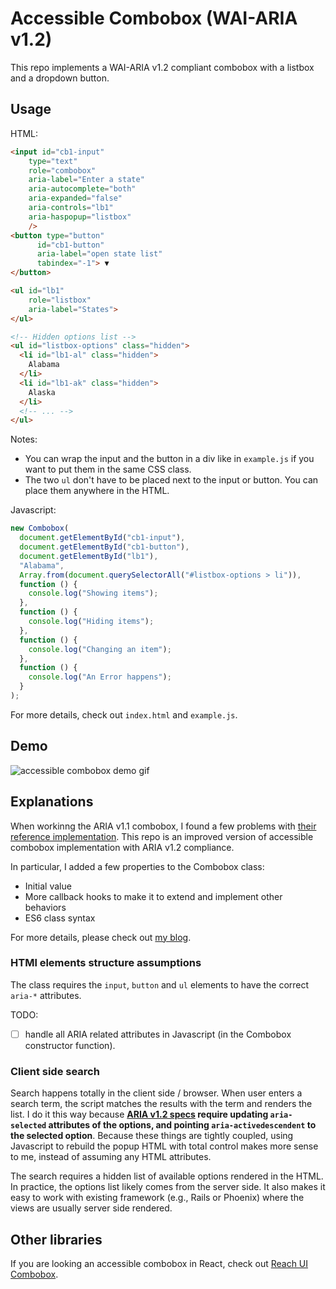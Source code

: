 # Accessible Combobox (WAI-ARIA v1.2)

This repo implements a WAI-ARIA v1.2 compliant combobox with a listbox and a dropdown button.

## Usage

HTML:

```html
<input id="cb1-input"
    type="text"
    role="combobox"
    aria-label="Enter a state"
    aria-autocomplete="both"
    aria-expanded="false"
    aria-controls="lb1"
    aria-haspopup="listbox"
    />
<button type="button"
      id="cb1-button"
      aria-label="open state list"
      tabindex="-1"> ▼
</button>

<ul id="lb1"
    role="listbox"
    aria-label="States">
</ul>

<!-- Hidden options list -->
<ul id="listbox-options" class="hidden">
  <li id="lb1-al" class="hidden">
    Alabama
  </li>
  <li id="lb1-ak" class="hidden">
    Alaska
  </li>
  <!-- ... -->
</ul>
```

Notes:

- You can wrap the input and the button in a div like in `example.js` if you want to put them in the same CSS class.
- The two `ul` don't have to be placed next to the input or button. You can place them anywhere in the HTML.

Javascript:

```javascript
new Combobox(
  document.getElementById("cb1-input"),
  document.getElementById("cb1-button"),
  document.getElementById("lb1"),
  "Alabama",
  Array.from(document.querySelectorAll("#listbox-options > li")),
  function () {
    console.log("Showing items");
  },
  function () {
    console.log("Hiding items");
  },
  function () {
    console.log("Changing an item");
  },
  function () {
    console.log("An Error happens");
  }
);
```

For more details, check out `index.html` and `example.js`.

## Demo

![accessible combobox demo gif](https://user-images.githubusercontent.com/2715151/96359280-03a79d80-10df-11eb-909b-be8eed0ee6b8.gif)


## Explanations
When workinng the ARIA v1.1 combobox, I found a few problems with [their reference implementation](https://www.w3.org/TR/wai-aria-practices/examples/combobox/aria1.1pattern/listbox-combo.html).
This repo is an improved version of accessible combobox implementation with ARIA v1.2 compliance.

In particular, I added a few properties to the Combobox class:
  - Initial value
  - More callback hooks to make it to extend and implement other behaviors
  - ES6 class syntax

For more details, please check out [my blog](https://blog.junjizhi.com/).

### HTMl elements structure assumptions

The class requires the `input`, `button` and `ul` elements to have the correct `aria-*` attributes.

TODO:

- [ ] handle all ARIA related attributes in Javascript (in the Combobox constructor function).


### Client side search

Search happens totally in the client side / browser. When user enters a search term, the script
matches the results with the term and renders the list. I do it this way because __[ARIA v1.2 specs](https://www.w3.org/TR/wai-aria-practices-1.2/#combobox)
require updating `aria-selected` attributes of the options, and pointing `aria-activedescendent` to the selected option__. Because
these things are tightly coupled, using Javascript to rebuild the popup HTML with total control makes more sense to me, instead of assuming any HTML attributes.

The search requires a hidden list of available
options rendered in the HTML. In practice, the options list likely comes from the server side. It also makes it easy to work with existing framework (e.g., Rails or Phoenix) where the views are
usually server side rendered.

## Other libraries

If you are looking an accessible combobox in React, check out [Reach UI Combobox](https://reach.tech/combobox/).